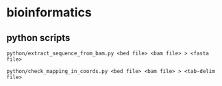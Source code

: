 # bioinformatics
## python scripts
`python/extract_sequence_from_bam.py <bed file> <bam file> > <fasta file>`

`python/check_mapping_in_coords.py <bed file> <bam file> > <tab-delim file>`
